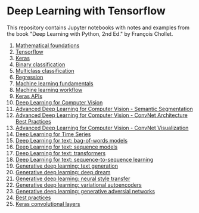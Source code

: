 Deep Learning with Tensorflow
=============================
This repository contains Jupyter notebooks with notes and examples from the book "Deep Learning with Python, 2nd Ed." by François Chollet.

1. [Mathematical foundations](mathematical_foundations.ipynb)  
2. [Tensorflow](tensorflow_basic.ipynb)
3. [Keras](keras.ipynb)  
4. [Binary classification](binary_classification.ipynb)  
5. [Multiclass classification](multiclass_classification.ipynb)  
6. [Regression](regression.ipynb)
7. [Machine learning fundamentals](ml_fundamentals.ipynb)
8. [Machine learning workflow](ml_workflow.ipynb)
9. [Keras APIs](keras_api.ipynb)  
10. [Deep Learning for Computer Vision](computer_vision.ipynb)
11. [Advanced Deep Learning for Computer Vision - Semantic Segmentation](advanced_computer_vision.ipynb)  
12. [Advanced Deep Learning for Computer Vision - ConvNet Architecture Best Practices](convnet_best_practices.ipynb)  
13. [Advanced Deep Learning for Computer Vision - ConvNet Visualization](convnet_visualization.ipynb)  
14. [Deep Learning for Time Series](time_series.ipynb)
15. [Deep Learning for text: bag-of-words models](deep_learning_for_text.ipynb)
16. [Deep Learning for text: sequence models](sequence_models.ipynb)
17. [Deep Learning for text: transformers](transformers.ipynb)
18. [Deep Learning for text: sequence-to-sequence learning](sequence2sequence.ipynb)
19. [Generative deep learning: text generation](text_generation.ipynb)
20. [Generative deep learning: deep dream](deep_dream.ipynb)
21. [Generative deep learning: neural style transfer](neural_style_transfer.ipynb)
22. [Generative deep learning: variational autoencoders](variational_autoencoders.ipynb)
23. [Generative deep learning: generative adversial networks](generative_adversial_networks.ipynb)
24. [Best practices](best_practices.ipynb)
25. [Keras convolutional layers](keras_conv_layers.ipynb)
